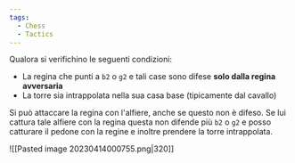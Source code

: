 ```yaml
---
tags:
  - Chess
  - Tactics
---
```


Qualora si verifichino le seguenti condizioni:
* La regina che punti a `b2` o `g2` e tali case sono difese **solo dalla regina avversaria** 
* La torre sia intrappolata nella sua casa base (tipicamente dal cavallo)

Si può attaccare la regina con l'alfiere, anche se questo non è difeso.
Se lui cattura tale alfiere con la regina questa non difende più `b2` o `g2` e posso catturare il pedone con la regine e inoltre prendere la torre intrappolata.

![[Pasted image 20230414000755.png|320]]